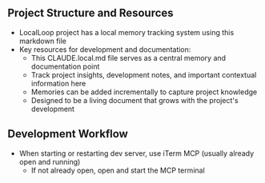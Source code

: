 ## Project Structure and Resources

- LocalLoop project has a local memory tracking system using this markdown file
- Key resources for development and documentation:
  - This CLAUDE.local.md file serves as a central memory and documentation point
  - Track project insights, development notes, and important contextual information here
  - Memories can be added incrementally to capture project knowledge
  - Designed to be a living document that grows with the project's development

## Development Workflow

- When starting or restarting dev server, use iTerm MCP (usually already open and running)
  - If not already open, open and start the MCP terminal